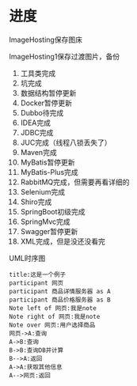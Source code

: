 # 进度

ImageHosting保存图床

ImageHosting1保存过渡图片，备份




1. 工具类完成
2. 坑完成
3. 数据结构暂停更新
4. Docker暂停更新
5. Dubbo待完成
6. IDEA完成
7. JDBC完成
8. JUC完成（线程八锁丢失了）
9. Maven完成
10. MyBatis暂停更新
11. MyBatis-Plus完成
12. RabbitMQ完成，但需要再看详细的
13. Selenium完成
14. Shiro完成
15. SpringBoot初级完成
16. SpringMvc完成
17. Swagger暂停更新
18. XML完成，但是没还没看完





UML时序图

```sequence
title:这是一个例子
participant 网页
participant 商品详情服务器 as A
participant 商品价格服务器 as B
Note left of 网页:我是note
Note right of 网页:我是note
Note over 网页:用户选择商品
网页->A:查询
A->B:查询
B->B:查询DB并计算
B-->A:返回
A->A:获取其他信息
A-->网页:返回

```

